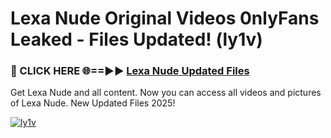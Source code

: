 # Lexa Nude Original Videos 0nlyFans Leaked - Files Updated! (ly1v)

<h3>🔴 CLICK HERE 🌐==►► <a href="https://tinyurl.com/52m3yx9h" rel="nofollow">Lexa Nude Updated Files</a></h3>

Get Lexa Nude and all content. Now you can access all videos and pictures of Lexa Nude. New Updated Files 2025!

[![ly1v](https://i.imgur.com/TnHtlc8.gif)](https://tinyurl.com/52m3yx9h)
